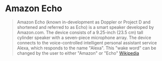 # Amazon Echo

> Amazon Echo (known in-development as Doppler or Project D and shortened and referred to as Echo) is a smart speaker developed by Amazon.com. The device consists of a 9.25-inch (23.5 cm) tall cylinder speaker with a seven-piece microphone array. The device connects to the voice-controlled intelligent personal assistant service Alexa, which responds to the name "Alexa". This "wake word" can be changed by the user to either "Amazon" or "Echo" [Wikipedia](https://en.wikipedia.org/wiki/Amazon_Echo)